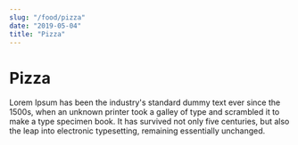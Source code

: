 ```yaml
---
slug: "/food/pizza"
date: "2019-05-04"
title: "Pizza"
---
```

# Pizza

Lorem Ipsum has been the industry's standard dummy text ever since the 1500s, when an unknown printer took a galley of type and scrambled it to make a type specimen book. It has survived not only five centuries, but also the leap into electronic typesetting, remaining essentially unchanged.